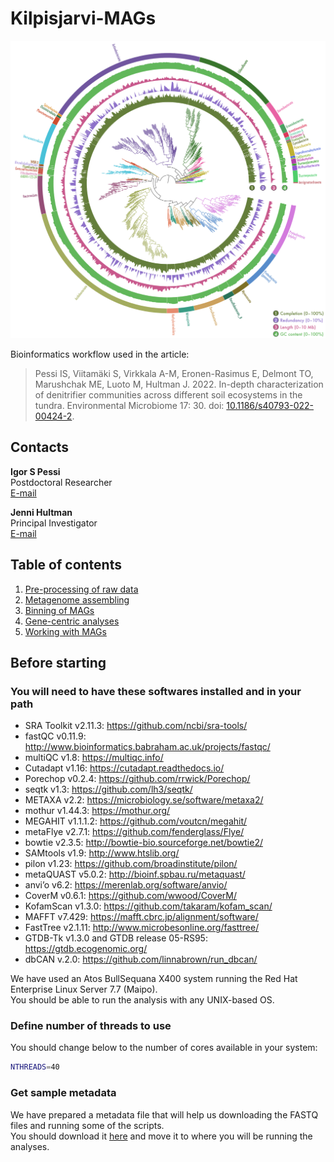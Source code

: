 # Kilpisjarvi-MAGs

![Kilpisjarvi MAGs](kilpisjarvi-MAGs.png)

Bioinformatics workflow used in the article:

> Pessi IS, Viitamäki S, Virkkala A-M, Eronen-Rasimus E, Delmont TO, Marushchak ME, Luoto M, Hultman J. 2022. In-depth characterization of denitrifier communities across different soil ecosystems in the tundra. Environmental Microbiome 17: 30. doi: [10.1186/s40793-022-00424-2](https://doi.org/10.1186/s40793-022-00424-2).

## Contacts

**Igor S Pessi**  
Postdoctoral Researcher  
[E-mail](mailto:igor.pessi@gmail.com)

**Jenni Hultman**  
Principal Investigator  
[E-mail](mailto:jenni.hultman@helsinki.fi)

## Table of contents

1. [Pre-processing of raw data](01-pre-processing.md)
2. [Metagenome assembling](02-assembling.md)
3. [Binning of MAGs](03-MAG-binning.md)
4. [Gene-centric analyses](04-gene-centric.md)
5. [Working with MAGs](05-working-with-MAGs.md)

## Before starting

### You will need to have these softwares installed and in your path

* SRA Toolkit v2.11.3: https://github.com/ncbi/sra-tools/
* fastQC v0.11.9: http://www.bioinformatics.babraham.ac.uk/projects/fastqc/
* multiQC v1.8: https://multiqc.info/
* Cutadapt v1.16: https://cutadapt.readthedocs.io/
* Porechop v0.2.4: https://github.com/rrwick/Porechop/
* seqtk v1.3: https://github.com/lh3/seqtk/
* METAXA v2.2: https://microbiology.se/software/metaxa2/
* mothur v1.44.3: https://mothur.org/
* MEGAHIT v1.1.1.2: https://github.com/voutcn/megahit/
* metaFlye v2.7.1: https://github.com/fenderglass/Flye/
* bowtie v2.3.5: http://bowtie-bio.sourceforge.net/bowtie2/
* SAMtools v1.9: http://www.htslib.org/
* pilon v1.23: https://github.com/broadinstitute/pilon/
* metaQUAST v5.0.2: http://bioinf.spbau.ru/metaquast/
* anvi’o v6.2: https://merenlab.org/software/anvio/
* CoverM v0.6.1: https://github.com/wwood/CoverM/
* KofamScan v1.3.0: https://github.com/takaram/kofam_scan/
* MAFFT v7.429: https://mafft.cbrc.jp/alignment/software/
* FastTree v2.1.11: http://www.microbesonline.org/fasttree/
* GTDB-Tk v1.3.0 and GTDB release 05-RS95: https://gtdb.ecogenomic.org/
* dbCAN v.2.0: https://github.com/linnabrown/run_dbcan/

We have used an Atos BullSequana X400 system running the Red Hat Enterprise Linux Server 7.7 (Maipo).  
You should be able to run the analysis with any UNIX-based OS.

### Define number of threads to use

You should change below to the number of cores available in your system:

```bash
NTHREADS=40
```

### Get sample metadata

We have prepared a metadata file that will help us downloading the FASTQ files and running some of the scripts.  
You should download it [here](sample_metadata.tsv) and move it to where you will be running the analyses.